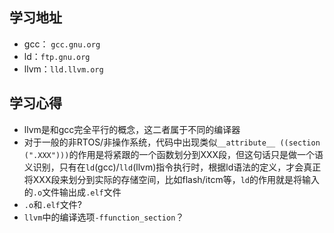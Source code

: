## 学习地址
* gcc： `gcc.gnu.org`
* ld：`ftp.gnu.org`
* llvm：`lld.llvm.org`

## 学习心得
* llvm是和gcc完全平行的概念，这二者属于不同的编译器
* 对于一般的非RTOS/非操作系统，代码中出现类似`__attribute__ ((section (".XXX")))`的作用是将紧跟的一个函数划分到XXX段，但这句话只是做一个语义识别，只有在`ld`(gcc)/`lld`(llvm)指令执行时，根据ld语法的定义，才会真正将XXX段来划分到实际的存储空间，比如flash/itcm等，`ld`的作用就是将输入的`.o`文件输出成`.elf`文件
* `.o`和`.elf`文件?
* `llvm`中的编译选项`-ffunction_section`？